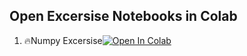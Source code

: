 ## Open Excersise Notebooks in Colab

1. 🔥Numpy Excersise[![Open In Colab](https://colab.research.google.com/assets/colab-badge.svg)](https://colab.research.google.com/github/TA-aiacademy/course_3.0/blob/python/01_Python/Excersise/Pandas/pandas_excersise.ipynb)
